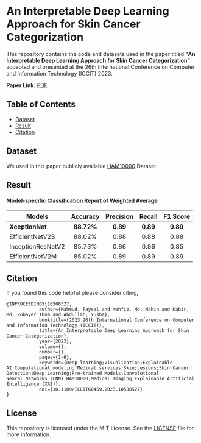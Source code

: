 # An Interpretable Deep Learning Approach for Skin Cancer Categorization

This repository contains the code and datasets used in the paper titled **"An Interpretable Deep Learning Approach for Skin Cancer Categorization"** accepted and presented at the 26th International Conference on Computer and Information Technology (ICCIT) 2023.

**Paper Link:** [PDF](https://www.researchgate.net/publication/380199255_An_Interpretable_Deep_Learning_Approach_for_Skin_Cancer_Categorization)

## Table of Contents
  - [Dataset](#dataset)
  - [Result](#result)
  - [Citation](#citation)

## Dataset
We used in this paper publicly available [HAM10000](https://dataverse.harvard.edu/dataset.xhtml?persistentId=doi:10.7910/DVN/DBW86T) Dataset

## Result
#### Model-specific Classification Report of Weighted Average

| Models        | Accuracy   | Precision  |  Recall | F1 Score   |
| ------------- |:-------------:| :-------------:| :-------------:| :-------------:| 
| **XceptionNet** | **88.72%** | **0.89** | **0.89** | **0.89** |
| EfficientNetV2S | 88.02% | 0.88 | 0.88 | 0.88 |
| InceptionResNetV2 | 85.73% | 0.86 | 0.86 | 0.85 |
| EfficientNetV2M | 85.02% | 0.89 | 0.89 | 0.89 |

## Citation
If you found this code helpful please consider citing,
```
@INPROCEEDINGS{10508527,
            author={Mahmud, Faysal and Mahfiz, Md. Mahin and Kabir, Md. Zobayer Ibna and Abdullah, Yusha},
            booktitle={2023 26th International Conference on Computer and Information Technology (ICCIT)}, 
            title={An Interpretable Deep Learning Approach for Skin Cancer Categorization}, 
            year={2023},
            volume={},
            number={},
            pages={1-6},
            keywords={Deep learning;Visualization;Explainable AI;Computational modeling;Medical services;Skin;Lesions;Skin Cancer Detection;Deep Learning;Pre-trained Models;Convolutional             Neural Networks (CNN);HAM10000;Medical Imaging;Explainable Artificial Intelligence (XAI)},
            doi={10.1109/ICCIT60459.2023.10508527}
}
```

## License

This repository is licensed under the MIT License. See the [LICENSE](https://github.com/Faysal-MD/An-Interpretable-Deep-Learning-Approach-for-Skin-Cancer-Categorization-IEEE2023/blob/main/LICENSE) file for more information.
